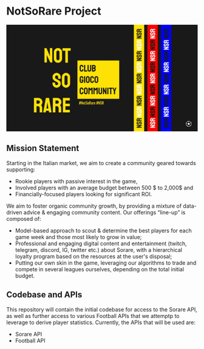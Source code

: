 # NotSoRare Project
![Banner](docs/readme_assets/header.jpg)


## Mission Statement
Starting in the Italian market, we aim to create a community geared towards supporting:
- Rookie players with passive interest in the game, 
- Involved players with an average budget between 500 $ to 2,000$ and 
- Financially-focused players looking for significant ROI.

We aim to foster organic community growth, by providing a mixture of data-driven advice & engaging community content. Our offerings “line-up” is composed of:
- Model-based approach to scout & determine the best players for each game week and those most likely to grow in value;
- Professional and engaging digital content and entertainment (twitch, telegram, discord, IG, twitter etc.) about Sorare, with a hierarchical loyalty program based on the resources at the user's disposal;
- Putting our own skin in the game, leveraging our algorithms to trade and compete in several leagues ourselves, depending on the total initial budget.


## Codebase and APIs
This repository will contain the initial codebase for access to the Sorare API, as well as further access to various Football APIs that we attemptp to leverage to derive player statistics. 
Currently, the APIs that will be used are:
- Sorare API 
- Football API